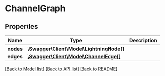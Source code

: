 # ChannelGraph

## Properties
Name | Type | Description | Notes
------------ | ------------- | ------------- | -------------
**nodes** | [**\Swagger\Client\Model\LightningNode[]**](LightningNode.md) |  | [optional] 
**edges** | [**\Swagger\Client\Model\ChannelEdge[]**](ChannelEdge.md) |  | [optional] 

[[Back to Model list]](../README.md#documentation-for-models) [[Back to API list]](../README.md#documentation-for-api-endpoints) [[Back to README]](../README.md)


